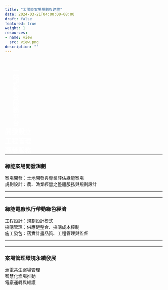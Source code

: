 ```yaml
---
title: "太陽能案場規劃與建置"
date: 2024-03-21T04:00:00+08:00
draft: false
featured: true
weight: 1
resources: 
- name: view
  src: view.png
description: ""
---
```


<div class="flex flex-row items-stretch">
<div style="writing-mode: vertical-rl;" class="w-1/12 bg-[#92D050] rounded-2xl text-center flex items-center justify-center">

## <font color=white>一站式整合服務平台</font>

</div>

<div class="w-4/12">

<div class="h-1/3">
<div class="h-1/5"></div>
<div class="flex flex-row w-full h-1/3">
<div class="w-1/12"></div>
<div class="w-8/12 bg-[#FFD966] flex text-center items-center justify-center">
<h2 style="margin-top: 0px; margin-bottom: 0;">
<font color=white>開發設立</font>
</h2>
</div>
<div style="clip-path: polygon(0 0, 0 100%, 75% 50%);" class="w-2/12 bg-[#FFD966]"></div>
<div class="w-1/12"></div>
</div>
</div>

<div class="h-1/3 flex items-center">
<div class="flex flex-row w-full h-1/3">
<div class="w-1/12"></div>
<div class="w-8/12 bg-[#FFD966] flex text-center items-center justify-center">
<h2 style="margin-top: 0px; margin-bottom: 0;">
<font color=white>工程管理</font>
</h2>
</div>
<div style="clip-path: polygon(0 0, 0 100%, 75% 50%);" class="w-2/12 bg-[#FFD966]"></div>
<div class="w-1/12"></div>
</div>
</div>

<div class="h-1/3 flex flex-col justify-end">
<div class="flex flex-row w-full h-1/3">
<div class="w-1/12"></div>
<div class="w-8/12 bg-[#FFD966] flex text-center items-center justify-center">
<h2 style="margin-top: 0px; margin-bottom: 0;">
<font color=white>運營服務</font>
</h2>
</div>
<div style="clip-path: polygon(0 0, 0 100%, 75% 50%);" class="w-2/12 bg-[#FFD966]"></div>
<div class="w-1/12"></div>
</div>
<div class="h-1/5"></div>
</div>

</div>


<!--div class="grow">
<img style="margin-top: 0px; margin-bottom: 0px;" class="h-full" src="/img/service/solarenergy/left.svg"></img>
</div-->


<div class="w-7/12">
<div class="flex flex-row">
<div class="w-10 h-10 border-[1.25rem] border-solid border-t-transparent border-r-transparent border-b-transparent border-l-[#423E42]">
<div class="w-5 h-5 border-[0.625rem] border-solid border-t-transparent border-r-transparent border-b-transparent border-l-[#9F9A77] relative left-[-1.25rem] top-[-0.625rem]">
</div>
</div>
<div>
<hr style="margin-top: 0px; margin-bottom: 0;" class="invisible"></hr>

### 綠能案場開發規劃

案場開發：土地開發與專業評估綠能案場  
規劃設計：農、漁業經營之整體服務與規劃設計  

</div>
</div>
<hr style="margin-top: 0px; margin-bottom: 1.25em; border-top-width: 4px; border-color: #27CED7";></hr>
<div class="flex flex-row">
<div class="w-10 h-10 border-[1.25rem] border-solid border-t-transparent border-r-transparent border-b-transparent border-l-[#423E42]">
<div class="w-5 h-5 border-[0.625rem] border-solid border-t-transparent border-r-transparent border-b-transparent border-l-[#9F9A77] relative left-[-1.25rem] top-[-0.625rem]"></div>
</div>
<div>
<hr style="margin-top: 0px; margin-bottom: 0;" class="invisible"></hr>

### 綠能電廠執行帶動綠色經濟

工程設計：規劃設計模式  
採購管理：供應鏈整合、採購成本控制  
施工發包：落實計畫品質、工程管理與監督

</div>
</div>
<hr style="margin-top: 0px; margin-bottom: 1.25em; border-top-width: 4px; border-color: #27CED7";></hr>
<div class="flex flex-row">
<div class="w-10 h-10 border-[1.25rem] border-solid border-t-transparent border-r-transparent border-b-transparent border-l-[#423E42]">
<div class="w-5 h-5 border-[0.625rem] border-solid border-t-transparent border-r-transparent border-b-transparent border-l-[#9F9A77] relative left-[-1.25rem] top-[-0.625rem]"></div>
</div>
<div>
<hr style="margin-top: 0px; margin-bottom: 0;" class="invisible"></hr>

### 案場管理環境永續發展

漁電共生案場管理  
智慧化漁場推動  
電廠運轉與維護

</div>
</div>
</div>
</div>


